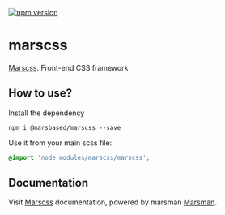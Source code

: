 [![npm version](https://badge.fury.io/js/%40marsbased%2Fmarscss.svg)](https://badge.fury.io/js/%40marsbased%2Fmarscss)

# marscss

[Marscss](https://marscss.com). Front-end CSS framework

## How to use?

Install the dependency

```shell
npm i @marsbased/marscss --save
```

Use it from your main scss file:

```scss
@import 'node_modules/marscss/marscss';
```

## Documentation

Visit [Marscss](http://marscss.com/documentation/) documentation, powered by marsman [Marsman](https://github.com/MarsBased/marsman).
